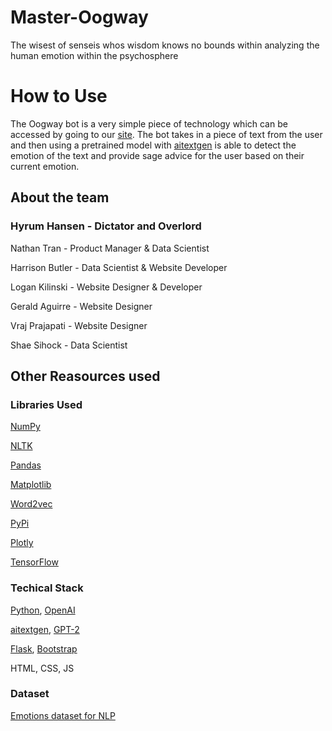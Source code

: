 # Master-Oogway
The wisest of senseis whos wisdom knows no bounds within analyzing the human emotion within the psychosphere


# How to Use
The Oogway bot is a very simple piece of technology which can be accessed by going to our [site](https://cocalc19.ai-camp.dev/06032c1d-d4db-48d7-a50a-4df202337c6d/port/11420/index.html). 
The bot takes in a piece of text from the user and then using a pretrained model with [aitextgen](https://docs.aitextgen.io/) is able to detect the emotion of the text and provide sage advice for the user based on their current emotion. 


## About the team
### Hyrum Hansen - Dictator and Overlord

Nathan Tran - Product Manager & Data Scientist

Harrison Butler - Data Scientist & Website Developer

Logan Kilinski - Website Designer & Developer

Gerald Aguirre - Website Designer

Vraj Prajapati - Website Designer

Shae Sihock - Data Scientist



## Other Reasources used


### Libraries Used
[NumPy](https://numpy.org/)

[NLTK](https://www.nltk.org/)

[Pandas](https://pandas.pydata.org/)

[Matplotlib](https://matplotlib.org/)

[Word2vec](https://radimrehurek.com/gensim/models/word2vec.html)

[PyPi](https://pypi.org/)

[Plotly](https://plotly.com/python/)

[TensorFlow](tensorflow)

### Techical Stack
[Python](https://www.python.org/), [OpenAI](https://openai.com/api/)

[aitextgen](https://docs.aitextgen.io/), [GPT-2](https://github.com/openai/gpt-2)

[Flask](https://flask.palletsprojects.com/en/2.1.x/), [Bootstrap](https://getbootstrap.com/)

HTML, CSS, JS



### Dataset
[Emotions dataset for NLP](https://www.kaggle.com/datasets/praveengovi/emotions-dataset-for-nlp)






